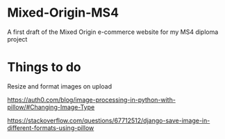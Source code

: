 # Mixed-Origin-MS4
 A first draft of the Mixed Origin e-commerce website for my MS4 diploma project


# Things to do
Resize and format images on upload

https://auth0.com/blog/image-processing-in-python-with-pillow/#Changing-Image-Type

https://stackoverflow.com/questions/67712512/django-save-image-in-different-formats-using-pillow